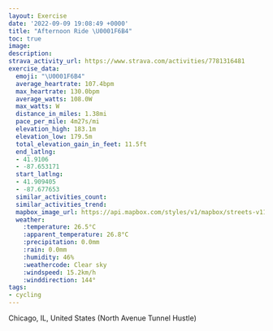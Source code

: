 ```yaml
---
layout: Exercise
date: '2022-09-09 19:08:49 +0000'
title: "Afternoon Ride \U0001F6B4"
toc: true
image:
description:
strava_activity_url: https://www.strava.com/activities/7781316481
exercise_data:
  emoji: "\U0001F6B4"
  average_heartrate: 107.4bpm
  max_heartrate: 130.0bpm
  average_watts: 108.0W
  max_watts: W
  distance_in_miles: 1.38mi
  pace_per_mile: 4m27s/mi
  elevation_high: 183.1m
  elevation_low: 179.5m
  total_elevation_gain_in_feet: 11.5ft
  end_latlng:
  - 41.9106
  - -87.653171
  start_latlng:
  - 41.909405
  - -87.677653
  similar_activities_count:
  similar_activities_trend:
  mapbox_image_url: https://api.mapbox.com/styles/v1/mapbox/streets-v11/static/path-5+787af2-1.0(_rx~FlncvOECIB%5BI%3F%5DHS%40g%40GSAUDe%40Cc%40GkDBWAgB%40sAASDSCQBg%40EOAS%40_AC_BCGCA%3FEHKEy%40%3FsDEe%40%3FUBUAiA%40a%40CM%40UGgBBuAAuCEmABcBCq%40IMCHIOPg%40Du%40%3FgAMg%40FQ%40cADk%40%40y%40%40mDA%5B%40EIBB%5BFCAIGBEwAD_%40Ak%40Bg%40C%5B%40y%40EgA%40oAEQAeAB%7D%40CqCBk%40A_A%40UG_A%40aADQ%3FaAAQ%3F%7D%40KyD%3FeBBe%40AUEcB),pin-s-s+e5b22e(-87.67735,41.91024),pin-s-f+89ae00(-87.65624999999991,41.91073000000001)/auto/800x800?access_token=pk.eyJ1Ijoiam9zaGJlY2ttYW4iLCJhIjoiY205eWR2aDd1MWZ6djJrbXc4a3M0bWZleiJ9.XiG9OWkNcZk2QzjJbxLB4A
  weather:
    :temperature: 26.5°C
    :apparent_temperature: 26.8°C
    :precipitation: 0.0mm
    :rain: 0.0mm
    :humidity: 46%
    :weathercode: Clear sky
    :windspeed: 15.2km/h
    :winddirection: 144°
tags:
- cycling
---
```

Chicago, IL, United States (North Avenue Tunnel Hustle)
